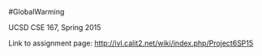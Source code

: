 #GlobalWarming

UCSD CSE 167, Spring 2015

Link to assignment page: http://ivl.calit2.net/wiki/index.php/Project6SP15
